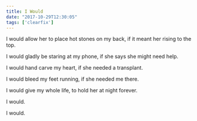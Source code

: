 ```yaml
---
title: I Would
date: "2017-10-29T12:30:05"
tags: ['clearfix']
---
```


I would allow her to place hot stones on my back, if it meant her rising to the top.

I would gladly be staring at my phone, if she says she might need help.

I would hand carve my heart, if she needed a transplant.

I would bleed my feet running, if she needed me there.

I would give my whole life, to hold her at night forever.

I would.

I would.